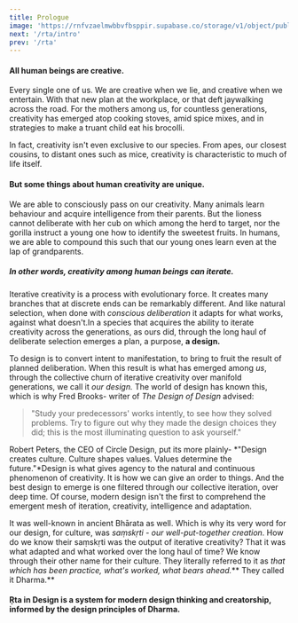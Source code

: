 ```yaml
---
title: Prologue
image: 'https://rnfvzaelmwbbvfbsppir.supabase.co/storage/v1/object/public/brhatwebsite/07herocovers/ridwallmotif.webp'
next: '/rta/intro'
prev: '/rta'
---
```


#### All human beings are creative.
  
Every single one of us. We are creative when we lie, and creative when we entertain. With that new plan at the workplace, or that deft jaywalking across the road. For the mothers among us, for countless generations, creativity has emerged atop cooking stoves, amid spice mixes, and in strategies to make a truant child eat his brocolli. 
  
In fact, creativity isn't even exclusive to our species. From apes, our closest cousins, to distant ones such as mice, creativity is characteristic to much of life itself.
  
#### But some things about human creativity are unique.

We are able to consciously pass on our creativity. Many animals learn behaviour and acquire intelligence from their parents. But the lioness cannot deliberate with her cub on which among the herd to target, nor the gorilla instruct a young one how to identify the sweetest fruits. In humans, we are able to compound this such that our young ones learn even at the lap of grandparents.
  
##### In other words, creativity among human beings can iterate.
  
Iterative creativity is a process with evolutionary force. It creates many branches that at discrete ends can be remarkably different. And like natural selection, when done with *conscious deliberation* it adapts for what works, against what doesn't.In a species that acquires the ability to iterate creativity across the generations, as ours did, through the long haul of deliberate selection emerges a plan, a purpose, **a design.** 

To design is to convert intent to manifestation, to bring to fruit the result of planned deliberation. When this result is what has emerged among *us*, through the collective churn of iterative creativity over manifold generations, we call it *our design.* The world of design has known this, which is why Fred Brooks- writer of *The Design of Design* advised:

>"Study your predecessors' works intently, to see how they solved problems. Try to figure out why they made the design choices they did; this is the most illuminating question to ask yourself."

Robert Peters, the CEO of Circle Design, put its more plainly- *"Design creates culture. Culture shapes values. Values determine the future."*Design is what gives agency to the natural and continuous phenomenon of creativity. It is how we can give an order to things. And the best design to emerge is one filtered through our collective iteration, over deep time. Of course, modern design isn't the first to comprehend the emergent mesh of iteration, creativity, intelligence and adaptation.
 
It was well-known in ancient Bhārata as well. Which is why its very word for our design, for culture, was *saṃskṛti - our well-put-together creation*. How do we know their saṃskṛti was the output of iterative creativity? That it was what adapted and what worked over the long haul of time? We know through their other name for their culture. They literally referred to it as *that which has been practice, what's worked, what bears ahead.*** They called it Dharma.**
  
#### Ṛta in Design is a system for modern design thinking and creatorship, informed by the design principles of Dharma. 
